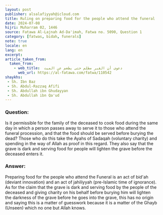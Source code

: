 ```yaml
---
layout: post
publisher: alsalafiyyah@icloud.com
title: Ruling on preparing food for the people who attend the funeral 
date: 2024-07-08
hijri: Muharram 02, 1446
source: Fatawa Al-Lajnah Ad-Da'imah, Fatwa no. 5090, Question 1
category: [fatwas, bidah, funerals]
note: true
locale: en
lang: en
excerpt: 
article_taken_from: 
  taken_from:
    - web_title:  دعوى أن القبر مظلم حتى يطعم عن الميت
      web_url: https://al-fatawa.com/fatwa/110542
shaykhs: 
 - Sh. Ibn Baz
 - Sh. Abdul-Razzaq Afifi
 - Sh. Abdullah ibn Ghudayyan
 - Sh. Abdullah ibn Qa'ud
---
```

### Question: 
Is it permissible for the family of the deceased to cook food during the same day in which a person passes away to serve it to those who attend the funeral procession, and that the food should be served before burying the dead? Those who do this take the Ayahs of Sadaqah (voluntary charity) and spending in the way of Allah as proof in this regard. They also say that the grave is dark and serving food for people will lighten the grave before the deceased enters it.

### Answer: 
Preparing food for the people who attend the Funeral is an act of bid'ah (deviant innovation) and an act of jahiliyyah (pre-Islamic time of ignorance). As for the claim that the grave is dark and serving food by the people of the deceased and giving charity on his behalf before burying him will lighten the darkness of the grave before he goes into the grave, this has no origin and saying this is a matter of guesswork because it is a matter of the Ghayb (Unseen) which no one but Allah knows. 
